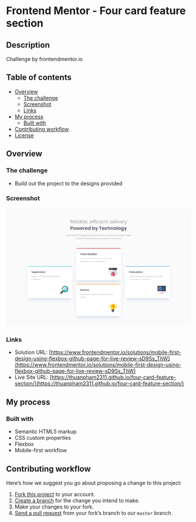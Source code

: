 # Frontend Mentor - Four card feature section

## Description

Challenge by frontendmentor.io

## Table of contents

- [Overview](#overview)
  - [The challenge](#the-challenge)
  - [Screenshot](#screenshot)
  - [Links](#links)
- [My process](#my-process)
  - [Built with](#built-with)
- [Contributing workflow](#Contributing-workflow)
- [License](#License)

## Overview

### The challenge

- Build out the project to the designs provided

### Screenshot

![](./design/desktop-design.jpg)

### Links

- Solution URL: [https://www.frontendmentor.io/solutions/mobile-first-design-using-flexbox-github-page-for-live-review-sD9Ss_ThW](https://www.frontendmentor.io/solutions/mobile-first-design-using-flexbox-github-page-for-live-review-sD9Ss_ThW)
- Live Site URL: [https://thuanpham2311.github.io/four-card-feature-section/](https://thuanpham2311.github.io/four-card-feature-section/)

## My process

### Built with

- Semantic HTML5 markup
- CSS custom properties
- Flexbox
- Mobile-first workflow

## Contributing workflow

Here’s how we suggest you go about proposing a change to this project:

1. [Fork this project][fork] to your account.
2. [Create a branch][branch] for the change you intend to make.
3. Make your changes to your fork.
4. [Send a pull request][pr] from your fork’s branch to our `master` branch.

[fork]: https://help.github.com/articles/fork-a-repo/
[branch]: https://help.github.com/articles/creating-and-deleting-branches-within-your-repository
[pr]: https://help.github.com/articles/using-pull-requests/
